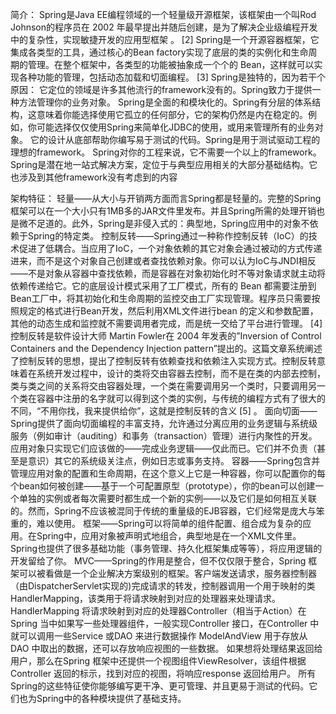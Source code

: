 简介：
Spring是Java EE编程领域的一个轻量级开源框架，该框架由一个叫Rod Johnson的程序员在 2002 年最早提出并随后创建，是为了解决企业级编程开发中的复杂性，实现敏捷开发的应用型框架 。 [2]  Spring是一个开源容器框架，它集成各类型的工具，通过核心的Bean factory实现了底层的类的实例化和生命周期的管理。在整个框架中，各类型的功能被抽象成一个个的 Bean，这样就可以实现各种功能的管理，包括动态加载和切面编程。 [3]  Spring是独特的，因为若干个原因：
它定位的领域是许多其他流行的framework没有的。Spring致力于提供一种方法管理你的业务对象。
Spring是全面的和模块化的。Spring有分层的体系结构，这意味着你能选择使用它孤立的任何部分，它的架构仍然是内在稳定的。例如，你可能选择仅仅使用Spring来简单化JDBC的使用，或用来管理所有的业务对象。
它的设计从底部帮助你编写易于测试的代码。Spring是用于测试驱动工程的理想的framework。
Spring对你的工程来说，它不需要一个以上的framework。Spring是潜在地一站式解决方案，定位于与典型应用相关的大部分基础结构。它也涉及到其他framework没有考虑到的内容

架构特征：
轻量——从大小与开销两方面而言Spring都是轻量的。完整的Spring框架可以在一个大小只有1MB多的JAR文件里发布。并且Spring所需的处理开销也是微不足道的。此外，Spring是非侵入式的：典型地，Spring应用中的对象不依赖于Spring的特定类。
控制反转——Spring通过一种称作控制反转（IoC）的技术促进了低耦合。当应用了IoC，一个对象依赖的其它对象会通过被动的方式传递进来，而不是这个对象自己创建或者查找依赖对象。你可以认为IoC与JNDI相反——不是对象从容器中查找依赖，而是容器在对象初始化时不等对象请求就主动将依赖传递给它。它的底层设计模式采用了工厂模式，所有的 Bean 都需要注册到Bean工厂中，将其初始化和生命周期的监控交由工厂实现管理。程序员只需要按照规定的格式进行Bean开发，然后利用XML文件进行bean 的定义和参数配置，其他的动态生成和监控就不需要调用者完成，而是统一交给了平台进行管理。 [4]  控制反转是软件设计大师 Martin Fowler在 2004 年发表的”Inversion of Control Containers and the Dependency Injection pattern”提出的。这篇文章系统阐述了控制反转的思想，提出了控制反转有依赖查找和依赖注入实现方式。控制反转意味着在系统开发过程中，设计的类将交由容器去控制，而不是在类的内部去控制，类与类之间的关系将交由容器处理，一个类在需要调用另一个类时，只要调用另一个类在容器中注册的名字就可以得到这个类的实例，与传统的编程方式有了很大的不同，“不用你找，我来提供给你”，这就是控制反转的含义 [5]  。
面向切面——Spring提供了面向切面编程的丰富支持，允许通过分离应用的业务逻辑与系统级服务（例如审计（auditing）和事务（transaction）管理）进行内聚性的开发。应用对象只实现它们应该做的——完成业务逻辑——仅此而已。它们并不负责（甚至是意识）其它的系统级关注点，例如日志或事务支持。
容器——Spring包含并管理应用对象的配置和生命周期，在这个意义上它是一种容器，你可以配置你的每个bean如何被创建——基于一个可配置原型（prototype），你的bean可以创建一个单独的实例或者每次需要时都生成一个新的实例——以及它们是如何相互关联的。然而，Spring不应该被混同于传统的重量级的EJB容器，它们经常是庞大与笨重的，难以使用。
框架——Spring可以将简单的组件配置、组合成为复杂的应用。在Spring中，应用对象被声明式地组合，典型地是在一个XML文件里。Spring也提供了很多基础功能（事务管理、持久化框架集成等等），将应用逻辑的开发留给了你。
MVC——Spring的作用是整合，但不仅仅限于整合，Spring 框架可以被看做是一个企业解决方案级别的框架。客户端发送请求，服务器控制器（由DispatcherServlet实现的)完成请求的转发，控制器调用一个用于映射的类HandlerMapping，该类用于将请求映射到对应的处理器来处理请求。HandlerMapping 将请求映射到对应的处理器Controller（相当于Action）在Spring 当中如果写一些处理器组件，一般实现Controller 接口，在Controller 中就可以调用一些Service 或DAO 来进行数据操作 ModelAndView 用于存放从DAO 中取出的数据，还可以存放响应视图的一些数据。 如果想将处理结果返回给用户，那么在Spring 框架中还提供一个视图组件ViewResolver，该组件根据Controller 返回的标示，找到对应的视图，将响应response 返回给用户。
所有Spring的这些特征使你能够编写更干净、更可管理、并且更易于测试的代码。它们也为Spring中的各种模块提供了基础支持。
